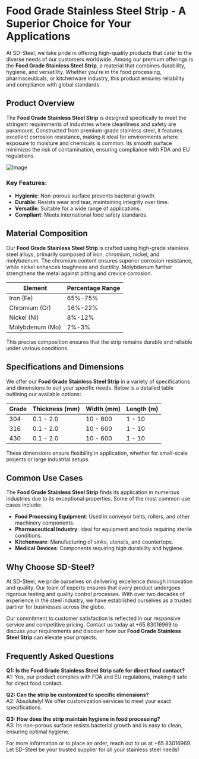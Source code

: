 # Food Grade Stainless Steel Strip - A Superior Choice for Your Applications

At SD-Steel, we take pride in offering high-quality products that cater to the diverse needs of our customers worldwide. Among our premium offerings is the **Food Grade Stainless Steel Strip**, a material that combines durability, hygiene, and versatility. Whether you're in the food processing, pharmaceuticals, or kitchenware industry, this product ensures reliability and compliance with global standards.

## Product Overview

The **Food Grade Stainless Steel Strip** is designed specifically to meet the stringent requirements of industries where cleanliness and safety are paramount. Constructed from premium-grade stainless steel, it features excellent corrosion resistance, making it ideal for environments where exposure to moisture and chemicals is common. Its smooth surface minimizes the risk of contamination, ensuring compliance with FDA and EU regulations.

![Image](https://github.com/user-attachments/assets/2567258e-e124-4816-932d-1809bd27ef0b)

### Key Features:
- **Hygienic**: Non-porous surface prevents bacterial growth.
- **Durable**: Resists wear and tear, maintaining integrity over time.
- **Versatile**: Suitable for a wide range of applications.
- **Compliant**: Meets international food safety standards.

## Material Composition

Our **Food Grade Stainless Steel Strip** is crafted using high-grade stainless steel alloys, primarily composed of iron, chromium, nickel, and molybdenum. The chromium content ensures superior corrosion resistance, while nickel enhances toughness and ductility. Molybdenum further strengthens the metal against pitting and crevice corrosion.

| **Element** | **Percentage Range** |
|-------------|----------------------|
| Iron (Fe)   | 65%-75%             |
| Chromium (Cr)| 16%-22%            |
| Nickel (Ni) | 8%-12%              |
| Molybdenum (Mo)| 2%-3%           |

This precise composition ensures that the strip remains durable and reliable under various conditions.

## Specifications and Dimensions

We offer our **Food Grade Stainless Steel Strip** in a variety of specifications and dimensions to suit your specific needs. Below is a detailed table outlining our available options:

| **Grade** | **Thickness (mm)** | **Width (mm)** | **Length (m)** |
|-----------|--------------------|----------------|----------------|
| 304       | 0.1 - 2.0         | 10 - 600       | 1 - 10        |
| 316       | 0.1 - 2.0         | 10 - 600       | 1 - 10        |
| 430       | 0.1 - 2.0         | 10 - 600       | 1 - 10        |

These dimensions ensure flexibility in application, whether for small-scale projects or large industrial setups.

## Common Use Cases

The **Food Grade Stainless Steel Strip** finds its application in numerous industries due to its exceptional properties. Some of the most common use cases include:

- **Food Processing Equipment**: Used in conveyor belts, rollers, and other machinery components.
- **Pharmaceutical Industry**: Ideal for equipment and tools requiring sterile conditions.
- **Kitchenware**: Manufacturing of sinks, utensils, and countertops.
- **Medical Devices**: Components requiring high durability and hygiene.

## Why Choose SD-Steel?

At SD-Steel, we pride ourselves on delivering excellence through innovation and quality. Our team of experts ensures that every product undergoes rigorous testing and quality control processes. With over two decades of experience in the steel industry, we have established ourselves as a trusted partner for businesses across the globe.

Our commitment to customer satisfaction is reflected in our responsive service and competitive pricing. Contact us today at +65 83016969 to discuss your requirements and discover how our **Food Grade Stainless Steel Strip** can elevate your projects.

## Frequently Asked Questions

**Q1: Is the Food Grade Stainless Steel Strip safe for direct food contact?**  
A1: Yes, our product complies with FDA and EU regulations, making it safe for direct food contact.

**Q2: Can the strip be customized to specific dimensions?**  
A2: Absolutely! We offer customization services to meet your exact specifications.

**Q3: How does the strip maintain hygiene in food processing?**  
A3: Its non-porous surface resists bacterial growth and is easy to clean, ensuring optimal hygiene.

For more information or to place an order, reach out to us at +65 83016969. Let SD-Steel be your trusted supplier for all your stainless steel needs!